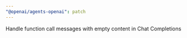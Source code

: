 ```yaml
---
"@openai/agents-openai": patch
---
```


Handle function call messages with empty content in Chat Completions
